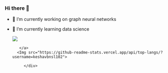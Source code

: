 ### Hi there 👋

- 🔭 I’m currently working on graph neural networks
- 🌱 I’m currently learning data science 

   <a>
      <Img src="https://github-readme-stats.vercel.app/api?         username=keshavbnsl102&&show_icons=true&title_color=ffffff&icon_color=bb2acf&text_color=daf7dc&bg_color=151515" align="center">
   
         </a>
        <Img src="https://github-readme-stats.vercel.app/api/top-langs/?username=keshavbnsl102">
    
           </div>
 

